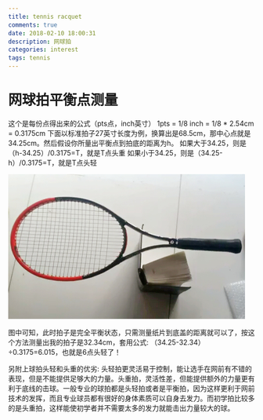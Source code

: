 ```yaml
---
title: tennis racquet
comments: true
date: 2018-02-10 18:00:31
description: 网球拍
categories: interest
tags: tennis
---
```

# 网球拍平衡点测量

这个是每份点得出来的公式（pts点，inch英寸）
1pts = 1/8 inch = 1/8 * 2.54cm = 0.3175cm
下面以标准拍子27英寸长度为例，换算出是68.5cm，那中心点就是34.25cm。然后假设你所量出平衡点到拍底的距离为h。
如果大于34.25，则是（h-34.25）/0.3175=T，就是T点头重
如果小于34.25，则是（34.25-h）/0.3175=T，就是T点头轻

![平衡点](/images/平衡点.jpg)

图中可知，此时拍子是完全平衡状态，只需测量纸片到底盖的距离就可以了，按这个方法测量出我的拍子是32.34cm，套用公式:
（34.25-32.34）÷0.3175=6.015，也就是6点头轻了！

另附上球拍头轻和头重的优劣:
头轻拍更灵活易于控制，能让选手在网前有不错的表现，但是不能提供足够大的力量。头重拍，灵活性差，但能提供额外的力量更有利于底线的击球。一般专业的球拍都是头轻拍或者是平衡拍，因为这样更利于网前技术的发挥，而且专业球员都有很好的身体素质可以自身去发力。而初学拍比较多的是头重拍，这样能使初学者并不需要太多的发力就能击出力量较大的球。

